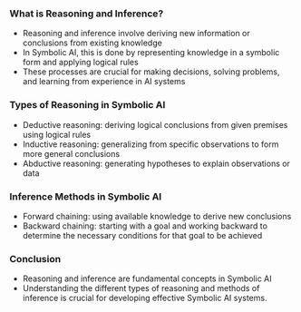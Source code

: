 
### What is Reasoning and Inference?

-   Reasoning and inference involve deriving new information or conclusions from existing knowledge
-   In Symbolic AI, this is done by representing knowledge in a symbolic form and applying logical rules
-   These processes are crucial for making decisions, solving problems, and learning from experience in AI systems

### Types of Reasoning in Symbolic AI

-   Deductive reasoning: deriving logical conclusions from given premises using logical rules
-   Inductive reasoning: generalizing from specific observations to form more general conclusions
-   Abductive reasoning: generating hypotheses to explain observations or data

### Inference Methods in Symbolic AI

-   Forward chaining: using available knowledge to derive new conclusions
-   Backward chaining: starting with a goal and working backward to determine the necessary conditions for that goal to be achieved

### Conclusion

-   Reasoning and inference are fundamental concepts in Symbolic AI
-   Understanding the different types of reasoning and methods of inference is crucial for developing effective Symbolic AI systems.